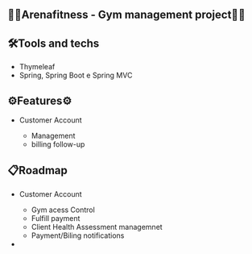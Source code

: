 <h2>🏋️‍♂️Arenafitness - Gym management project🏋️‍♂️</h2>

 
<h2> 🛠Tools and techs </h2>
<ul>
<li> Thymeleaf</li>
<li> Spring, Spring Boot e Spring MVC </li>
</ul>

<h2> ⚙️Features⚙ </h2>
<ul>
    <li> Customer Account </li>
        <ul>
            <li> Management </li>
            <li> billing follow-up </li>
        </ul>
</ul>

<h2> 📋Roadmap </h2>
<ul>
    <li> Customer Account </li>
        <ul>
            <li> Gym acess Control </li>
            <li> Fulfill payment </li>
            <li> Client Health Assessment managemnet </li>
            <li> Payment/Biling notifications </li>   
       </ul>
    <li>
</ul>

<!--<h2>:computer: Desenvolvedor</h2>
<table>
  <tr>
  <td><a href="https://github.com/felipekarasu"><img style="border-radius: 50%;" src="https://avatars.githubusercontent.com/u/6536540" width="100px;"   alt=""/><br /><sub><b>Felipe Grego</b></sub></a><br /></td>
  </tr>
</table>-->
